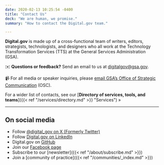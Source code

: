 ```yaml
---
date: 2020-02-13 10:25:54 -0400
title: "Contact Us"
deck: "We are human, we promise."
summary: "How to contact the Digital.gov team."

---
```


**Digital.gov** is made up of a cross-functional team of writers, editors, strategists, technologists, and designers who all work at the Technology Transformation Services (TTS) at the General Services Administration (GSA).

:envelope: **Questions or feedback?** Send an email to us at [digitalgov@gsa.gov](mailto:digitalgov@gsa.gov).

:video_camera: For all media or speaker inquiries, please [email GSA’s Office of Strategic Communication](mailto:press@gsa.gov) (OSC).

For a wider list of contacts, see our [**Directory of services, tools, and teams**]({{< ref "/services/directory.md" >}} "Services") »

---

## On social media

- Follow [@digital_gov on X (Formerly Twitter)](https://X.com/digital_gov)
- Follow [Digital.gov on LinkedIn](https://www.linkedin.com/company/digitalgov-gsa/)
- Digital.gov on [GitHub](https://github.com/GSA/digitalgov.gov)
- Join our [Facebook page](https://www.facebook.com/DigitalGov)
- Subscribe to our [newsletter]({{< ref "/about/subscribe.md" >}})
- Join a [community of practice]({{< ref "/communities/_index.md" >}})
